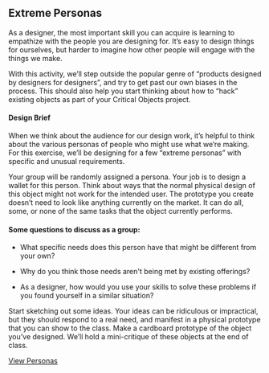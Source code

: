 ## Extreme Personas

As a designer, the most important skill you can acquire is learning to empathize with the people you are designing for. It’s easy to design things for ourselves, but harder to imagine how other people will engage with the things we make.

With this activity, we’ll step outside the popular genre of “products designed by designers for designers”, and try to get past our own biases in the process. This should also help you start thinking about how to “hack” existing objects as part of your Critical Objects project.

#### Design Brief

When we think about the audience for our design work, it’s helpful to think about the various personas of people who might use what we’re making. For this exercise, we’ll be designing for a few “extreme personas” with specific and unusual requirements.

Your group will be randomly assigned a persona. Your job is to design a wallet for this person. Think about ways that the normal physical design of this object might not work for the intended user. The prototype you create doesn’t need to look like anything currently on the market. It can do all, some, or none of the same tasks that the object currently performs.

#### Some questions to discuss as a group:

- What specific needs does this person have that might be different from your own?

- Why do you think those needs aren't being met by existing offerings?

- As a designer, how would you use your skills to solve these problems if you found yourself in a similar situation?

Start sketching out some ideas. Your ideas can be ridiculous or impractical, but they should respond to a real need, and manifest in a physical prototype that you can show to the class. Make a cardboard prototype of the object you’ve designed. We’ll hold a mini-critique of these objects at the end of class.

[View Personas](personas.pdf)

